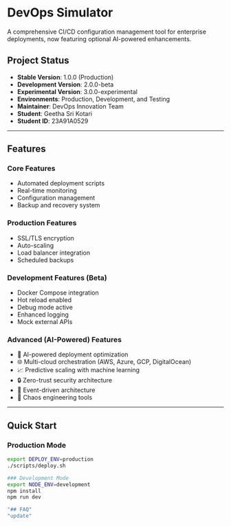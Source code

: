 # DevOps Simulator

A comprehensive CI/CD configuration management tool for enterprise deployments, now featuring optional AI-powered enhancements.

## Project Status
- **Stable Version**: 1.0.0 (Production)
- **Development Version**: 2.0.0-beta
- **Experimental Version**: 3.0.0-experimental  
- **Environments**: Production, Development, and Testing
- **Maintainer**: DevOps Innovation Team
- **Student**: Geetha Sri Kotari
- **Student ID**: 23A91A0529

---

## Features

### Core Features
- Automated deployment scripts
- Real-time monitoring
- Configuration management
- Backup and recovery system

### Production Features
- SSL/TLS encryption
- Auto-scaling
- Load balancer integration
- Scheduled backups

### Development Features (Beta)
- Docker Compose integration
- Hot reload enabled
- Debug mode active
- Enhanced logging
- Mock external APIs

### Advanced (AI-Powered) Features
- 🤖 AI-powered deployment optimization
- 🌐 Multi-cloud orchestration (AWS, Azure, GCP, DigitalOcean)
- 📈 Predictive scaling with machine learning
- 🔒 Zero-trust security architecture
- 🌊 Event-driven architecture
- 🎯 Chaos engineering tools

---

## Quick Start

### Production Mode
```bash
export DEPLOY_ENV=production
./scripts/deploy.sh

### Development Mode
export NODE_ENV=development
npm install
npm run dev

"## FAQ" 
"update" 
